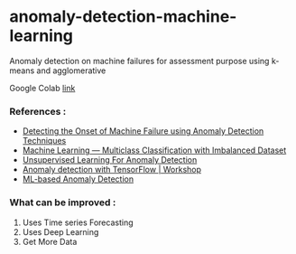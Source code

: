 # anomaly-detection-machine-learning
Anomaly detection on machine failures for assessment purpose using k-means and agglomerative

Google Colab [link](https://colab.research.google.com/drive/1TDO0crDPbG9FZe2yVLKD0OwYdyTaYS28?usp=sharing)

### References : 
- [Detecting the Onset of Machine Failure using Anomaly Detection Techniques](https://towardsdatascience.com/detecting-the-onset-of-machine-failure-using-anomaly-detection-techniques-d2f7a11eb809)
- [Machine Learning — Multiclass Classification with Imbalanced Dataset](https://towardsdatascience.com/machine-learning-multiclass-classification-with-imbalanced-data-set-29f6a177c1a)
- [Unsupervised Learning For Anomaly Detection](https://towardsdatascience.com/unsupervised-learning-for-anomaly-detection-44c55a96b8c1)
- [Anomaly detection with TensorFlow | Workshop](https://www.youtube.com/watch?v=2K3ScZp1dXQ)
- [ML-based Anomaly Detection](https://github.com/y-bar/ml-based-anomaly-detection)

### What can be improved :
1. Uses Time series Forecasting
2. Uses Deep Learning
3. Get More Data
